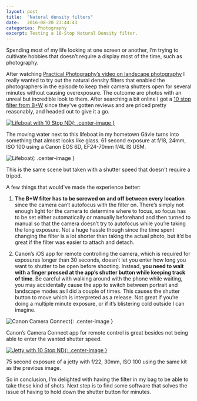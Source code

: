 ```yaml
---
layout: post
title:  "Natural density filters"
date:   2016-08-20 23:44:43
categories: Photography
excerpt: Testing a 10-Stop Natural Density filter.
---
```

Spending most of my life looking at one screen or another, I’m trying to cultivate hobbies that doesn’t require a display most of the time, such as photography. 

After watching [Practical Photography’s video on landscape photography](https://www.youtube.com/watch?v=aJsMUBKQUy0) I really wanted to try out the natural density filters that enabled the photographers in the episode to keep their camera shutters open for several minutes without causing overexposure. The outcome are photos with an unreal but incredible look to them. After searching a bit online I got a [10 stop filter from B+W](https://www.bhphotovideo.com/c/product/752928-REG/B_W_1066186_77mm_110_Solid_Neutral.html/prm/alsVwDtl) since they've gotten reviews and are priced pretty reasonably, and headed out to give it a go.

[![Lifeboat with 10 Stop ND](https://c8.staticflickr.com/8/7582/29032345151_4309915af8_k.jpg "Lifeboat with 10 Stop ND"){: .center-image }](https://www.flickr.com/photos/96687157@N03/29032345151/in/dateposted/)

The moving water next to this lifeboat in my hometown Gävle turns into something that almost looks like glass. 61 second exposure at f/18, 24mm, ISO 100 using a Canon EOS 6D, EF24-70mm f/4L IS USM. 

![Lifeboat](http://i.imgur.com/DshCUdS.jpg "Lifeboat"){: .center-image }

This is the same scene but taken with a shutter speed that doesn't require a tripod. 

A few things that would've made the experience better:

1. **The B+W filter has to be screwed on and off between every location** since the camera can’t autofocus with the filter on. There’s simply not enough light for the camera to determine where to focus, so focus has to be set either automatically or manually beforehand and then turned to manual so that the camera doesn’t try to autofocus while you’re taking the long exposure. Not a huge hassle though since the time spent changing the filter is a lot shorter than taking the actual photo, but it’d be great if the filter was easier to attach and detach. 

2. Canon’s iOS app for remote controlling the camera, which is required for exposures longer than 30 seconds, doesn’t let you enter how long you want to shutter to be open before shooting. Instead, **you need to wait with a finger pressed at the app’s shutter button while keeping track of time**. Be careful with walking around with the phone while waiting, you may accidentally cause the app to switch between portrait and landscape modes as I did a couple of times. This causes the shutter button to move which is interpreted as a release. Not great if you’re doing a multiple minute exposure, or if it’s blistering cold outside I can imagine.

![Canon Camera Connect](http://i.imgur.com/Ey63V12.jpg "Canon Camera Connect"){: .center-image }

Canon’s Camera Connect app for remote control is great besides not being able to enter the wanted shutter speed. 

[![Jetty with 10 Stop ND](https://c8.staticflickr.com/9/8883/29032337991_0c85ab6816_k.jpg){: .center-image }](https://www.flickr.com/photos/96687157@N03/29032337991/in/photostream/)

75 second exposure of a jetty with f/22, 30mm, ISO 100 using the same kit as the previous image.

So in conclusion, I'm delighted with having the filter in my bag to be able to take these kind of shots. Next step is to find some software that solves the issue of having to hold down the shutter button for minutes. 